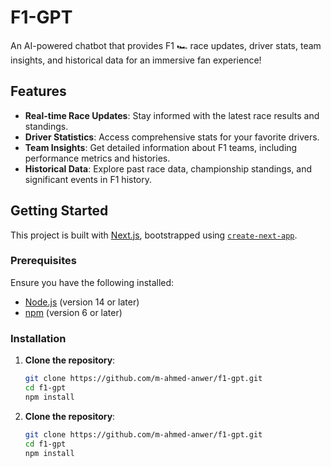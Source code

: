 # F1-GPT

An AI-powered chatbot that provides F1 🏎️ race updates, driver stats, team insights, and historical data for an immersive fan experience!

## Features

- **Real-time Race Updates**: Stay informed with the latest race results and standings.
- **Driver Statistics**: Access comprehensive stats for your favorite drivers.
- **Team Insights**: Get detailed information about F1 teams, including performance metrics and histories.
- **Historical Data**: Explore past race data, championship standings, and significant events in F1 history.

## Getting Started

This project is built with [Next.js](https://nextjs.org), bootstrapped using [`create-next-app`](https://nextjs.org/docs/app/api-reference/cli/create-next-app).

### Prerequisites

Ensure you have the following installed:

- [Node.js](https://nodejs.org/) (version 14 or later)
- [npm](https://www.npmjs.com/) (version 6 or later)

### Installation

1. **Clone the repository**:

   ```bash
   git clone https://github.com/m-ahmed-anwer/f1-gpt.git
   cd f1-gpt
   npm install
   
1. **Clone the repository**:

   ```bash
   git clone https://github.com/m-ahmed-anwer/f1-gpt.git
   cd f1-gpt
   npm install
  
